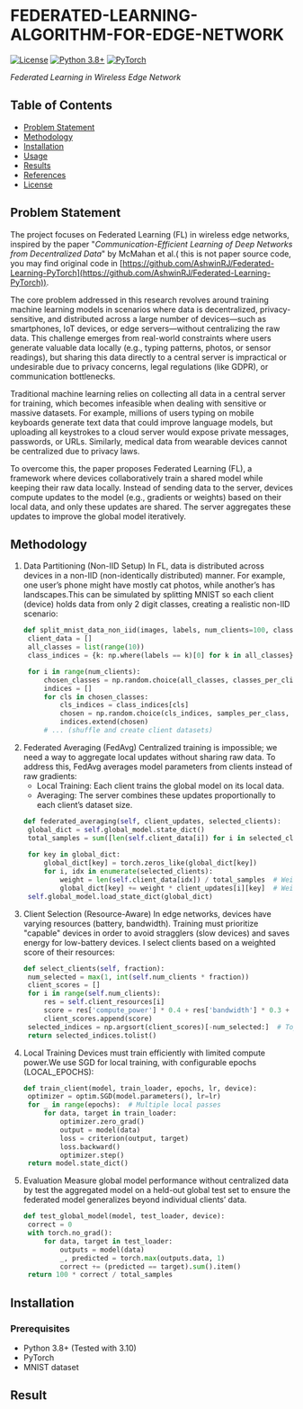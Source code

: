 # FEDERATED-LEARNING-ALGORITHM-FOR-EDGE-NETWORK
[![License](https://img.shields.io/badge/license-MIT-blue.svg)](LICENSE)
[![Python 3.8+](https://img.shields.io/badge/python-3.8%2B-blue)](https://www.python.org/)
[![PyTorch](https://img.shields.io/badge/PyTorch-1.10%2B-orange)](https://pytorch.org/)

*Federated Learning in Wireless Edge Network*

## Table of Contents
- [Problem Statement](#problem-statement)
- [Methodology](#methodology)
- [Installation](#installation)
- [Usage](#usage)
- [Results](#results)
- [References](#references)
- [License](#license)

## Problem Statement
The project focuses on Federated Learning (FL) in wireless edge networks, inspired by the paper "*Communication-Efficient Learning of Deep Networks from Decentralized Data*" by McMahan et al.( this is not paper source code, you may find original code in [https://github.com/AshwinRJ/Federated-Learning-PyTorch](https://github.com/AshwinRJ/Federated-Learning-PyTorch)). 

The core problem addressed in this research revolves around training machine learning models in scenarios where data is decentralized, privacy-sensitive, and distributed across a large number of devices—such as smartphones, IoT devices, or edge servers—without centralizing the raw data. This challenge emerges from real-world constraints where users generate valuable data locally (e.g., typing patterns, photos, or sensor readings), but sharing this data directly to a central server is impractical or undesirable due to privacy concerns, legal regulations (like GDPR), or communication bottlenecks.

Traditional machine learning relies on collecting all data in a central server for training, which becomes infeasible when dealing with sensitive or massive datasets. For example, millions of users typing on mobile keyboards generate text data that could improve language models, but uploading all keystrokes to a cloud server would expose private messages, passwords, or URLs. Similarly, medical data from wearable devices cannot be centralized due to privacy laws.

To overcome this, the paper proposes Federated Learning (FL), a framework where devices collaboratively train a shared model while keeping their raw data locally. Instead of sending data to the server, devices compute updates to the model (e.g., gradients or weights) based on their local data, and only these updates are shared. The server aggregates these updates to improve the global model iteratively.
## Methodology
1. Data Partitioning (Non-IID Setup)
   In FL, data is distributed across devices in a non-IID (non-identically distributed) manner. For example, one user’s phone might have mostly cat photos, while another’s has landscapes.This can be simulated by splitting MNIST so each client (device) holds data from only 2 digit classes, creating a realistic non-IID scenario:
   ```python
   def split_mnist_data_non_iid(images, labels, num_clients=100, classes_per_client=2, samples_per_class=300):
    client_data = []
    all_classes = list(range(10))
    class_indices = {k: np.where(labels == k)[0] for k in all_classes}

    for i in range(num_clients):
        chosen_classes = np.random.choice(all_classes, classes_per_client, replace=False)
        indices = []
        for cls in chosen_classes:
            cls_indices = class_indices[cls]
            chosen = np.random.choice(cls_indices, samples_per_class, replace=False)
            indices.extend(chosen)
        # ... (shuffle and create client datasets)
   ```
2. Federated Averaging (FedAvg)
   Centralized training is impossible; we need a way to aggregate local updates without sharing raw data. To address this, FedAvg averages model parameters from clients instead of raw gradients:
   - Local Training: Each client trains the global model on its local data.
   - Averaging: The server combines these updates proportionally to each client’s dataset size.
   ```python
   def federated_averaging(self, client_updates, selected_clients):
    global_dict = self.global_model.state_dict()
    total_samples = sum([len(self.client_data[i]) for i in selected_clients])
    
    for key in global_dict:
        global_dict[key] = torch.zeros_like(global_dict[key])
        for i, idx in enumerate(selected_clients):
            weight = len(self.client_data[idx]) / total_samples  # Weight by dataset size
            global_dict[key] += weight * client_updates[i][key]  # Weighted average
    self.global_model.load_state_dict(global_dict)
   ```
3. Client Selection (Resource-Aware)
    In edge networks, devices have varying resources (battery, bandwidth). Training must prioritize "capable" devices in order to avoid stragglers (slow devices) and saves energy for low-battery devices. I select clients based on a weighted score of their resources:
   ```python
   def select_clients(self, fraction):
    num_selected = max(1, int(self.num_clients * fraction))
    client_scores = []
    for i in range(self.num_clients):
        res = self.client_resources[i]
        score = res['compute_power'] * 0.4 + res['bandwidth'] * 0.3 + res['battery'] * 0.3
        client_scores.append(score)
    selected_indices = np.argsort(client_scores)[-num_selected:]  # Top performers
    return selected_indices.tolist()
   ```
4. Local Training
   Devices must train efficiently with limited compute power.We use SGD for local training, with configurable epochs (LOCAL_EPOCHS):
   ```python
   def train_client(model, train_loader, epochs, lr, device):
    optimizer = optim.SGD(model.parameters(), lr=lr)
    for _ in range(epochs):  # Multiple local passes
        for data, target in train_loader:
            optimizer.zero_grad()
            output = model(data)
            loss = criterion(output, target)
            loss.backward()
            optimizer.step()
    return model.state_dict()
   ```
5. Evaluation
   Measure global model performance without centralized data by test the aggregated model on a held-out global test set to ensure the federated model generalizes beyond individual clients’ data.
   ```python
   def test_global_model(model, test_loader, device):
    correct = 0
    with torch.no_grad():
        for data, target in test_loader:
            outputs = model(data)
            _, predicted = torch.max(outputs.data, 1)
            correct += (predicted == target).sum().item()
    return 100 * correct / total_samples
   ```
## Installation
### Prerequisites
- Python 3.8+ (Tested with 3.10)
- PyTorch
- MNIST dataset
## Result

